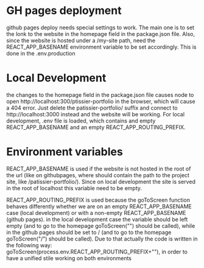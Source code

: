 # GH pages deployment

github pages deploy needs special settings to work.
The main one is to set the lonk to the website in the homepage field in the package.json file.
Also, since the website is hosted under a /my-site path, need the REACT_APP_BASENAME environment variable to be set accordingly.
This is done in the .env.production

# Local Development

the changes to the homepage field in the package.json file causes node to open http://localhost:300/ptissier-portfolio in the browser, which will cause a 404 error.
Just delete the patissier-portfolio/ suffix and connect to http://localhost:3000 instead and the website will be working.
For local development, .env file is loaded, which contains and empty REACT_APP_BASENAME and an empty REACT_APP_ROUTING_PREFIX.

# Environment variables

REACT_APP_BASENAME is used if the website is not hosted in the root of the url (like on githubpages, where should contain the path to the project site, like /patissier-portfolio/). Since on local development the site is served in the root of localhost this variable need to be empty.

REACT_APP_ROUTING_PREFIX is used because the goToScreen function behaves differently whether we are on an empty REACT_APP_BASENAME case (local development) or with a non-empty REACT_APP_BASENAME (github pages).
in the local development case the variable should be left empty (and to go to the homepage goToScreen("") should be called), while in the github pages should be set to / (and to go to the homepage goToScreen("/") should be called).
Due to that actually the code is written in the following way: goToScreen(process.env.REACT_APP_ROUTING_PREFIX+""), in order to have a unified stile working on both environments